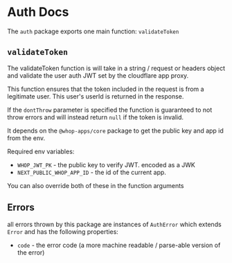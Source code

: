 # Auth Docs

The `auth` package exports one main function: `validateToken`

## `validateToken`

The validateToken function is will take in a string / request or headers object and validate the user auth JWT set by the cloudflare app proxy.

This function ensures that the token included in the request is from a legitimate user. This user's userId is returned in the response.

If the `dontThrow` parameter is specified the function is guaranteed to not throw errors and will instead return `null` if the token is invalid.

It depends on the `@whop-apps/core` package to get the public key and app id from the env.

Required env variables:

- `WHOP_JWT_PK` - the public key to verify JWT. encoded as a JWK
- `NEXT_PUBLIC_WHOP_APP_ID` - the id of the current app.

You can also override both of these in the function arguments

## Errors

all errors thrown by this package are instances of `AuthError` which extends `Error` and has the following properties:

- `code` - the error code (a more machine readable / parse-able version of the error)
